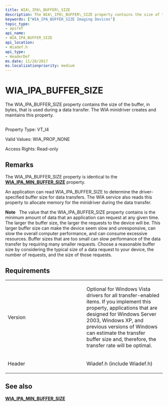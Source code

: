 ```yaml
---
title: WIA\_IPA\_BUFFER\_SIZE
description: The WIA\_IPA\_BUFFER\_SIZE property contains the size of the buffer, in bytes, that is used during a data transfer. The WIA minidriver creates and maintains this property.
keywords: ["WIA_IPA_BUFFER_SIZE Imaging Devices"]
topic_type:
- apiref
api_name:
- WIA_IPA_BUFFER_SIZE
api_location:
- Wiadef.h
api_type:
- HeaderDef
ms.date: 11/28/2017
ms.localizationpriority: medium
---
```


# WIA\_IPA\_BUFFER\_SIZE


The WIA\_IPA\_BUFFER\_SIZE property contains the size of the buffer, in bytes, that is used during a data transfer. The WIA minidriver creates and maintains this property.

## <span id="ddk_wia_ipa_buffer_size_si"></span><span id="DDK_WIA_IPA_BUFFER_SIZE_SI"></span>


Property Type: VT\_I4

Valid Values: WIA\_PROP\_NONE

Access Rights: Read-only

Remarks
-------

The WIA\_IPA\_BUFFER\_SIZE property is identical to the [**WIA\_IPA\_MIN\_BUFFER\_SIZE**](wia-ipa-min-buffer-size.md) property.

An application can read WIA\_IPA\_BUFFER\_SIZE to determine the driver-specified buffer size for data transfers. The WIA service also reads this property to allocate memory for the minidriver during the data transfer.

**Note**   The value that the WIA\_IPA\_BUFFER\_SIZE property contains is the minimum amount of data that an application can request at any given time. The larger the buffer size, the larger the requests to the device will be. This larger buffer size can make the device seem slow and unresponsive, can slow the overall computer performance, and can consume excessive resources. Buffer sizes that are too small can slow performance of the data transfer by requiring many smaller requests. Choose a reasonable buffer size by considering the typical size of a data request to your device, the number of requests, and the size of those requests.

 

Requirements
------------

<table>
<colgroup>
<col width="50%" />
<col width="50%" />
</colgroup>
<tbody>
<tr class="odd">
<td><p>Version</p></td>
<td><p>Optional for Windows Vista drivers for all transfer-enabled items. If you implement this property, applications that are designed for Windows Server 2003, Windows XP, and previous versions of Windows can estimate the transfer buffer size and, therefore, the transfer rate will be optimal.</p></td>
</tr>
<tr class="even">
<td><p>Header</p></td>
<td>Wiadef.h (include Wiadef.h)</td>
</tr>
</tbody>
</table>

## See also


[**WIA\_IPA\_MIN\_BUFFER\_SIZE**](wia-ipa-min-buffer-size.md)

 

 






